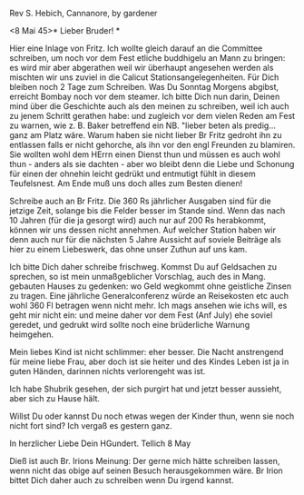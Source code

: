 Rev S. Hebich, Cannanore, by gardener

 <8 Mai 45>*
Lieber Bruder! <Hebich>*

Hier eine Inlage von Fritz. Ich wollte gleich darauf an die Committee schreiben, um noch vor dem Fest etliche buddhigelu an Mann zu bringen: es wird mir aber abgerathen weil wir überhaupt angesehen werden als mischten wir uns zuviel in die Calicut Stationsangelegenheiten. Für Dich bleiben noch 2 Tage zum Schreiben. Was Du Sonntag Morgens abgibst, erreicht Bombay noch vor dem steamer. Ich bitte Dich nun darin, Deinen mind über die Geschichte auch als den meinen zu schreiben, weil ich auch zu jenem Schritt gerathen habe: und zugleich vor dem vielen Reden am Fest zu warnen, wie z. B. Baker betreffend ein NB. "lieber beten als predig... ganz am Platz wäre. Warum haben sie nicht lieber Br Fritz gedroht ihn zu entlassen falls er nicht gehorche, als ihn vor den engl Freunden zu blamiren. Sie wollten wohl dem HErrn einen Dienst thun und müssen es auch wohl thun - anders als sie dachten - aber wo bleibt denn die Liebe und Schonung für einen der ohnehin leicht gedrükt und entmutigt fühlt in diesem Teufelsnest. Am Ende muß uns doch alles zum Besten dienen!

Schreibe auch an Br Fritz. Die 360 Rs jährlicher Ausgaben sind für die jetzige Zeit, solange bis die Felder besser im Stande sind. Wenn das nach 10 Jahren (für die ja gesorgt wird) auch nur auf 200 Rs herabkommt, können wir uns dessen nicht annehmen. Auf welcher Station haben wir denn auch nur für die nächsten 5 Jahre Aussicht auf soviele Beiträge als hier zu einem Liebeswerk, das ohne unser Zuthun auf uns kam.

Ich bitte Dich daher schreibe frischweg. Kommst Du auf Geldsachen zu sprechen, so ist mein unmaßgeblicher Vorschlag, auch des in Mang. gebauten Hauses zu gedenken: wo Geld wegkommt ohne geistliche Zinsen zu tragen. Eine jährliche Generalconferenz würde an Reisekosten etc auch wohl 360 Fl betragen wenn nicht mehr. Ich mags ansehen wie ichs will, es geht mir nicht ein: und meine daher vor dem Fest (Anf July) ehe soviel geredet, und gedrukt wird sollte noch eine brüderliche Warnung heimgehen.

Mein liebes Kind ist nicht schlimmer: eher besser. Die Nacht anstrengend für meine liebe Frau, aber doch ist sie heiter und des Kindes Leben ist ja in guten Händen, darinnen nichts verlorengeht was ist.

Ich habe Shubrik gesehen, der sich purgirt hat und jetzt besser aussieht, aber sich zu Hause hält.

Willst Du oder kannst Du noch etwas wegen der Kinder thun, wenn sie noch nicht fort sind? Ich vergaß es gestern ganz.

 In herzlicher Liebe
 Dein HGundert.
Tellich 8 May

Dieß ist auch Br. Irions Meinung: Der gerne mich hätte schreiben lassen, wenn nicht das obige auf seinen Besuch herausgekommen wäre. Br Irion bittet Dich daher auch zu schreiben wenn Du irgend kannst.



